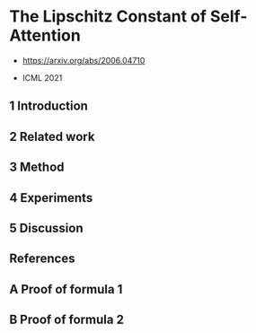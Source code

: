 # The Lipschitz Constant of Self-Attention

- https://arxiv.org/abs/2006.04710

- ICML 2021

  

## 1 Introduction

## 2 Related work

## 3 Method

## 4 Experiments

## 5 Discussion

## References

## A Proof of formula 1

## B Proof of formula 2
